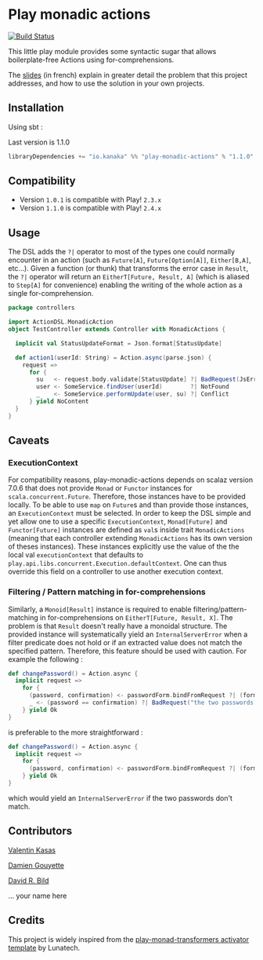 Play monadic actions
====================

[![Build Status](https://travis-ci.org/Kanaka-io/play-monadic-actions.svg?branch=master)](https://travis-ci.org/Kanaka-io/play-monadic-actions)

This little play module provides some syntactic sugar that allows boilerplate-free Actions using for-comprehensions.

The [slides](https://kanaka-io.github.io/play-monadic-actions/index.html) (in french) explain in greater detail the problem
 that this project addresses, and how to use the solution in your own projects.

## Installation

Using sbt :

Last version is 1.1.0
~~~scala
libraryDependencies += "io.kanaka" %% "play-monadic-actions" % "1.1.0"
~~~

## Compatibility

- Version `1.0.1` is compatible with Play! `2.3.x`
- Version `1.1.0` is compatible with Play! `2.4.x`

## Usage

The DSL adds the `?|` operator to most of the types one could normally encounter in an action
(such as `Future[A]`, `Future[Option[A]]`, `Either[B,A]`, etc...). Given a function (or thunk) that transforms the error case in `Result`,
the `?|` operator will return an `EitherT[Future, Result, A]` (which is aliased to `Step[A]` for convenience)
enabling the writing of the whole action as a single for-comprehension.

~~~scala
package controllers

import ActionDSL.MonadicAction
object TestController extends Controller with MonadicActions {

  implicit val StatusUpdateFormat = Json.format[StatusUpdate]

  def action1(userId: String) = Action.async(parse.json) {
    request =>
      for {
        su   <- request.body.validate[StatusUpdate] ?| BadRequest(JsError.toFlatJson(_:ActionDSL.JsErrorContent))
        user <- SomeService.findUser(userId)        ?| NotFound
        _    <- SomeService.performUpdate(user, su) ?| Conflict
      } yield NoContent
  }
}
~~~

## Caveats

### ExecutionContext

For compatibility reasons, play-monadic-actions depends on scalaz version 7.0.6 that does not provide `Monad` or `Functor` instances for `scala.concurrent.Future`.
Therefore, those instances have to be provided locally. To be able to use `map` on `Future`s and than provide those instances, an `ExecutionContext` must be selected.
In order to keep the DSL simple and yet allow one to use a specific `ExecutionContext`, `Monad[Future]` and `Functor[Future]` instances are defined as `val`s inside
trait `MonadicActions` (meaning that each controller extending `MonadicActions` has its own version of theses instances). These instances explicitly use the value of
the the local val `executionContext` that defaults to `play.api.libs.concurrent.Execution.defaultContext`. One can thus override this field on a controller to use another
execution context.

### Filtering / Pattern matching in for-comprehensions

Similarly, a `Monoid[Result]` instance is required to enable filtering/pattern-matching in for-comprehensions on `EitherT[Future, Result, X]`. The problem is that
`Result` doesn't really have a monoidal structure. The provided instance will systematically yield an `InternalServerError` when a filter predicate does not hold
or if an extracted value does not match the specified pattern. Therefore, this feature should be used with caution. For example the following :

~~~scala
def changePassword() = Action.async {
  implicit request =>
    for {
      (password, confirmation) <- passwordForm.bindFromRequest ?| (formWithErrors => BadRequest(formWithErrors.errorsAsJson)
      _ <- (password == confirmation) ?| BadRequest("the two passwords must match")
    } yield Ok
}
~~~

is preferable to the more straightforward :

~~~scala
def changePassword() = Action.async {
  implicit request =>
    for {
      (password, confirmation) <- passwordForm.bindFromRequest ?| (formWithErrors => BadRequest(formWithErrors.errorsAsJson) if password == confirmation
    } yield Ok
}
~~~

which would yield an `InternalServerError` if the two passwords don't match.

## Contributors

[Valentin Kasas](https://twitter.com/ValentinKasas)

[Damien Gouyette](https://twitter.com/cestpasdur)

[David R. Bild](https://github.com/drbild)

... your name here

## Credits

This project is widely inspired from the [play-monad-transformers activator template](https://github.com/lunatech-labs/play-monad-transformers#master) by Lunatech.
